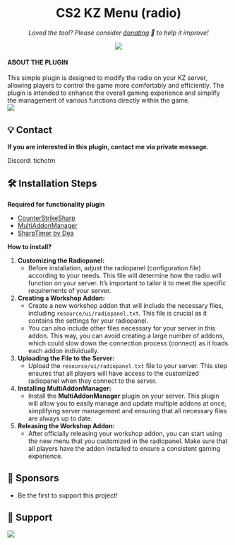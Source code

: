 <h1 align="center">
  CS2 KZ Menu (radio)
</h1>

<p align="center">
<i>Loved the tool? Please consider <a href="https://paypal.com/paypalme/cskonet">donating</a>  💸 to help it improve!</i>
</p>

<p align="center">
<a href="https://www.paypal.com/paypalme/cskonet"><img src="https://img.shields.io/badge/support-PayPal-blue?logo=PayPal&style=flat-square&label=Donate"/>
</a>

#### ABOUT THE PLUGIN

This simple plugin is designed to modify the radio on your KZ server, allowing players to control the game more comfortably and efficiently. The plugin is intended to enhance the overall gaming experience and simplify the management of various functions directly within the game.<br>
<img src="https://i.ibb.co/Tk4N260/image.png"/>

## 💡 Contact
**If you are interested in this plugin, contact me via private message.**

Discord: tichotm

## 🛠️ Installation Steps

**Required for functionality plugin**
- [CounterStrikeSharp](https://github.com/roflmuffin/CounterStrikeSharp) 
- [MultiAddonManager](https://github.com/Source2ZE/MultiAddonManager)
- [SharpTimer by Dea](https://github.com/Letaryat/poor-sharptimer)

**How to install?**
1. **Customizing the Radiopanel:**
   - Before installation, adjust the radiopanel (configuration file) according to your needs. This file will determine how the radio will function on your server. It’s important to tailor it to meet the specific requirements of your server.
2. **Creating a Workshop Addon:**
   - Create a new workshop addon that will include the necessary files, including `resource/ui/radiopanel.txt`. This file is crucial as it contains the settings for your radiopanel.
   - You can also include other files necessary for your server in this addon. This way, you can avoid creating a large number of addons, which could slow down the connection process (connect) as it loads each addon individually.
3. **Uploading the File to the Server:**
   - Upload the `resource/ui/radiopanel.txt` file to your server. This step ensures that all players will have access to the customized radiopanel when they connect to the server.
4. **Installing MultiAddonManager:**
   - Install the **MultiAddonManager** plugin on your server. This plugin will allow you to easily manage and update multiple addons at once, simplifying server management and ensuring that all necessary files are always up to date.
5. **Releasing the Workshop Addon:**
   - After officially releasing your workshop addon, you can start using the new menu that you customized in the radiopanel. Make sure that all players have the addon installed to ensure a consistent gaming experience.

## 🙇 Sponsors
- Be the first to support this project!

## 🙏 Support
<p align="left">
<a href="https://paypal.com/paypalme/cskonet"><img src="https://ionicabizau.github.io/badges/paypal.svg">
</a>
</p>
